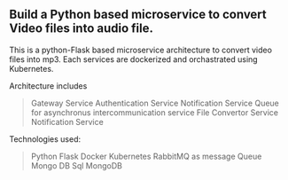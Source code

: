 ## Build a Python based microservice to convert Video files into audio file.

This is a python-Flask based microservice architecture to convert video files into mp3. Each services are dockerized and orchastrated using Kubernetes.

Architecture includes
> Gateway Service
> Authentication Service
> Notification Service
> Queue for asynchronus intercommunication service
> File Convertor Service
> Notification Service

Technologies used:
> Python
> Flask
> Docker
> Kubernetes
> RabbitMQ as message Queue
> Mongo DB
> Sql
> MongoDB
